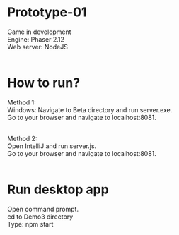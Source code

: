 # Prototype-01
Game in development <br />
Engine: Phaser 2.12 <br />
Web server: NodeJS <br />
<br />

# How to run?
Method 1: <br />
Windows: Navigate to Beta directory and run server.exe. <br />
Go to your browser and navigate to localhost:8081. <br />
<br />

Method 2: <br/>
Open IntelliJ and run server.js. <br/>
Go to your browser and navigate to localhost:8081. <br/>
<br />

# Run desktop app 
Open command prompt. <br/>
cd to Demo3 directory <br/>
Type: npm start <br/>

